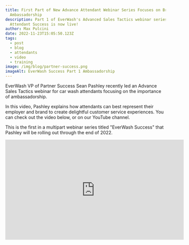```yaml
---
title: First Part of New Advance Attendant Webinar Series Focuses on Brand
  Ambassadorship
description: Part 1 of EverWash's Advanced Sales Tactics webinar series on
  Attendant Success is now live!
author: Max Pulcini
date: 2022-11-23T15:05:50.123Z
tags:
  - post
  - blog
  - attendants
  - video
  - training
image: /img/blog/partner-success.png
imageAlt: EverWash Success Part 1 Ambassadorship
---
```

E﻿verWash VP of Partner Success Sean Pashley recently led an Advance Sales Tactics webinar for car wash attendants focusing on the importance of ambassadorship. 

In this video, Pashley explains how attendants can best represent their employer and brand to create delightful customer service experiences. You can check out the video below, or on our YouTube channel.

This is the first in a multipart webinar series titled "EverWash Success" that Pashley will be rolling out through the end of 2022.

<iframe width="560" height="315" src="https://www.youtube.com/embed/JRdT7H5J2ds" title="YouTube video player" frameborder="0" allow="accelerometer; autoplay; clipboard-write; encrypted-media; gyroscope; picture-in-picture" allowfullscreen></iframe>